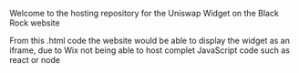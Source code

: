 Welcome to the hosting repository for the Uniswap Widget on the Black Rock website

From this .html code the website would be able to display the widget as an iframe, due to Wix not being able to host complet JavaScript code such as react or node
